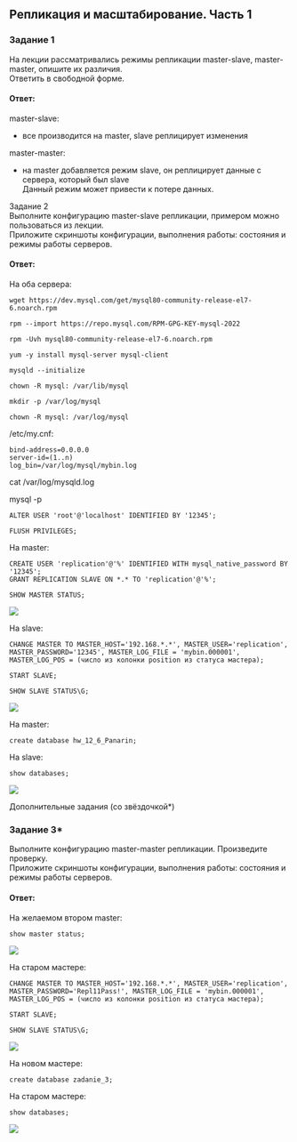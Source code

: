 ## Репликация и масштабирование. Часть 1  

### Задание 1  
На лекции рассматривались режимы репликации master-slave, master-master, опишите их различия.  
Ответить в свободной форме.  

#### Ответ:  
master-slave:  
- все производится на master, slave реплицирует изменения  

 master-master:  
- на master добавляется режим slave, он реплицирует данные с сервера, который был slave  
Данный режим может привести к потере данных.  

Задание 2  
Выполните конфигурацию master-slave репликации, примером можно пользоваться из лекции.    
Приложите скриншоты конфигурации, выполнения работы: состояния и режимы работы серверов.    

#### Ответ:  
На оба сервера:  
```
wget https://dev.mysql.com/get/mysql80-community-release-el7-6.noarch.rpm

rpm --import https://repo.mysql.com/RPM-GPG-KEY-mysql-2022

rpm -Uvh mysql80-community-release-el7-6.noarch.rpm

yum -y install mysql-server mysql-client

mysqld --initialize

chown -R mysql: /var/lib/mysql

mkdir -p /var/log/mysql

chown -R mysql: /var/log/mysql
```
 /etc/my.cnf:  
```
bind-address=0.0.0.0
server-id=(1..n)
log_bin=/var/log/mysql/mybin.log
```
cat /var/log/mysqld.log  

mysql -p  
```
ALTER USER 'root'@'localhost' IDENTIFIED BY '12345';

FLUSH PRIVILEGES;
```

На master:  
```
CREATE USER 'replication'@'%' IDENTIFIED WITH mysql_native_password BY '12345';
GRANT REPLICATION SLAVE ON *.* TO 'replication'@'%';

SHOW MASTER STATUS;
```
![](https://github.com/networksuperman/netology_dev_ops/blob/main/rel_bd/12_6/12_6_2_1.png)    

На slave:  
```
CHANGE MASTER TO MASTER_HOST='192.168.*.*', MASTER_USER='replication', MASTER_PASSWORD='12345', MASTER_LOG_FILE = 'mybin.000001', MASTER_LOG_POS = (число из колонки position из статуса мастера);

START SLAVE;

SHOW SLAVE STATUS\G;
```
![](https://github.com/networksuperman/netology_dev_ops/blob/main/rel_bd/12_6/12_6_2_2.png)    

На master:  
```
create database hw_12_6_Panarin;
```

На slave:  
```
show databases;
```
![](https://github.com/networksuperman/netology_dev_ops/blob/main/rel_bd/12_6/12_6_2_3.png)    


Дополнительные задания (со звёздочкой*)  

### Задание 3*  
Выполните конфигурацию master-master репликации. Произведите проверку.  
Приложите скриншоты конфигурации, выполнения работы: состояния и режимы работы серверов.  

#### Ответ:   

На желаемом втором master:  
```
show master status;
```
![](https://github.com/networksuperman/netology_dev_ops/blob/main/rel_bd/12_6/12_6_3_1.png)    

На старом мастере:  
```
CHANGE MASTER TO MASTER_HOST='192.168.*.*', MASTER_USER='replication', MASTER_PASSWORD='Repl11Pass!', MASTER_LOG_FILE = 'mybin.000001', MASTER_LOG_POS = (число из колонки position из статуса мастера);

START SLAVE;

SHOW SLAVE STATUS\G;
```
![](https://github.com/networksuperman/netology_dev_ops/blob/main/rel_bd/12_6/12_6_3_2.png)    

На новом мастере:  
```
create database zadanie_3;
```

На старом мастере:
```
show databases;
```
![](https://github.com/networksuperman/netology_dev_ops/blob/main/rel_bd/12_6/12_6_3_3.png)  




